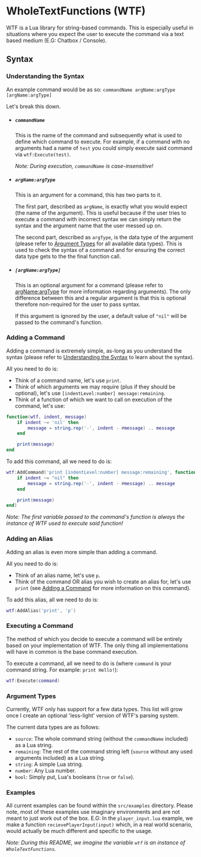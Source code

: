 WholeTextFunctions (WTF)
========================

WTF is a Lua library for string-based commands. This is especially useful in situations where you expect the user to execute the command via a text based medium (E.G: Chatbox / Console).

Syntax
------

### Understanding the Syntax

An example command would be as so:
	`commandName argName:argType [argName:argType]`

Let's break this down.

* ##### `commandName`
	This is the name of the command and subsequently what is used to define which command to execute. For example, if a command with no arguments had a name of `test` you could simply execute said command via `wtf:Execute(test)`.

	*Note: During execution, `commandName` is case-insensitive!*

* ##### `argName:argType`
	This is an argument for a command, this has two parts to it. 

	The first part, described as `argName`, is exactly what you would expect (the name of the argument). This is useful because if the user tries to execute a command with incorrect syntax we can simply return the syntax and the argument name that the user messed up on.
	
	The second part, described as `argType`, is the data type of the argument (please refer to [Argument Types](#argument-types) for all available data types). This is used to check the syntax of a command and for ensuring the correct data type gets to the the final function call.

* ##### `[argName:argType]`
	This is an optional argument for a command (please refer to [argName:argType](#argnameargtype) for more information regarding arguments). The only difference between this and a regular argument is that this is optional therefore non-required for the user to pass syntax.

	If this argument is ignored by the user, a default value of `"nil"` will be passed to the command's function.

### Adding a Command

Adding a command is extremely simple, as-long as you understand the syntax (please refer to [Understanding the Syntax](#understanding-the-syntax) to learn about the syntax).

All you need to do is:
* Think of a command name, let's use `print`.
* Think of which arguments we may require (plus if they should be optional), let's use `[indentLevel:number] message:remaining`.
* Think of a function of which we want to call on execution of the command, let's use:
```lua
function(wtf, indent, message)
	if indent ~= 'nil' then
		message = string.rep('-', indent - #message) .. message
	end

	print(message)
end
```

To add this command, all we need to do is:
```lua
wtf:AddCommand('print [indentLevel:number] message:remaining', function(wtf, indent, message)
	if indent ~= "nil" then
		message = string.rep('-', indent - #message) .. message
	end

	print(message)
end)
```

*Note: The first variable passed to the command's function is always the instance of WTF used to execute said function!*

### Adding an Alias

Adding an alias is even more simple than adding a command.

All you need to do is:
* Think of an alias name, let's use `p`.
* Think of the command OR alias you wish to create an alias for, let's use `print` (see [Adding a Command](#adding-a-command) for more information on this command).

To add this alias, all we need to do is:
```lua
wtf:AddAlias('print', 'p')
```

### Executing a Command

The method of which you decide to execute a command will be entirely based on your implementation of WTF. The only thing all implementations will have in common is the base command execution.

To execute a command, all we need to do is (where `command` is your command string. For example: `print Hello!`):
```lua
wtf:Execute(command)
```

### Argument Types

Currently, WTF only has support for a few data types. This list will grow once I create an optional 'less-light' version of WTF's parsing system.

The current data types are as follows:
* `source`: The whole command string (without the `commandName` included) as a Lua string.
* `remaining`: The rest of the command string left (`source` without any used arguments included) as a Lua string.
* `string`: A simple Lua string.
* `number`: Any Lua number.
* `bool`: Simply put, Lua's booleans (`true` or `false`).

### Examples

All current examples can be found within the `src/examples` directory. Please note, most of these examples use imaginary environments and are not meant to just work out of the box. E.G: In the `player_input.lua` example, we make a function `recievePlayerInput(input)` which, in a real world scenario, would actually be much different and specific to the usage.

*Note: During this README, we imagine the variable `wtf` is an instance of `WholeTextFunctions`.*
